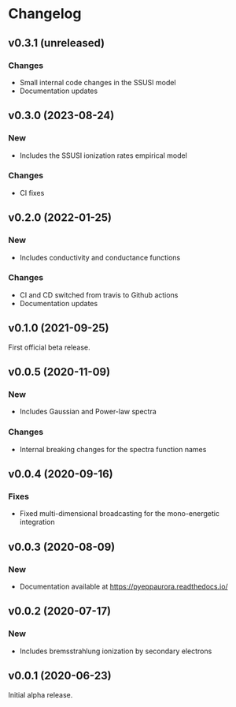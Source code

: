 Changelog
=========

v0.3.1 (unreleased)
-------------------

### Changes

- Small internal code changes in the SSUSI model
- Documentation updates


v0.3.0 (2023-08-24)
-------------------

### New

- Includes the SSUSI ionization rates empirical model

### Changes

- CI fixes


v0.2.0 (2022-01-25)
-------------------

### New

- Includes conductivity and conductance functions

### Changes

- CI and CD switched from travis to Github actions
- Documentation updates


v0.1.0 (2021-09-25)
-------------------

First official beta release.


v0.0.5 (2020-11-09)
-------------------

### New

- Includes Gaussian and Power-law spectra

### Changes

- Internal breaking changes for the spectra function names


v0.0.4 (2020-09-16)
-------------------

### Fixes

- Fixed multi-dimensional broadcasting for the mono-energetic integration


v0.0.3 (2020-08-09)
-------------------

### New

- Documentation available at <https://pyeppaurora.readthedocs.io/>


v0.0.2 (2020-07-17)
-------------------

### New

- Includes bremsstrahlung ionization by secondary electrons


v0.0.1 (2020-06-23)
-------------------

Initial alpha release.
